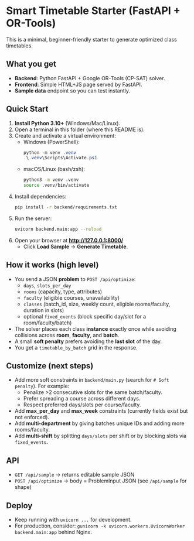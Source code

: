 # Smart Timetable Starter (FastAPI + OR-Tools)

This is a minimal, beginner-friendly starter to generate optimized class timetables.

## What you get
- **Backend**: Python FastAPI + Google OR-Tools (CP-SAT) solver.
- **Frontend**: Simple HTML+JS page served by FastAPI.
- **Sample data** endpoint so you can test instantly.

## Quick Start

1. **Install Python 3.10+** (Windows/Mac/Linux).
2. Open a terminal in this folder (where this README is).
3. Create and activate a virtual environment:
   - Windows (PowerShell):
     ```powershell
     python -m venv .venv
     .\.venv\Scripts\Activate.ps1
     ```
   - macOS/Linux (bash/zsh):
     ```bash
     python3 -m venv .venv
     source .venv/bin/activate
     ```
4. Install dependencies:
   ```bash
   pip install -r backend/requirements.txt
   ```
5. Run the server:
   ```bash
   uvicorn backend.main:app --reload
   ```
6. Open your browser at **http://127.0.0.1:8000/**  
   - Click **Load Sample** → **Generate Timetable**.

## How it works (high level)
- You send a JSON **problem** to `POST /api/optimize`:
  - `days`, `slots_per_day`
  - `rooms` (capacity, type, attributes)
  - `faculty` (eligible courses, unavailability)
  - `classes` (batch_id, size, weekly count, eligible rooms/faculty, duration in slots)
  - optional `fixed_events` (block specific day/slot for a room/faculty/batch)
- The solver places each class **instance** exactly once while avoiding collisions across **room**, **faculty**, and **batch**.
- A small **soft penalty** prefers avoiding the **last slot** of the day.
- You get a `timetable_by_batch` grid in the response.

## Customize (next steps)
- Add more soft constraints in `backend/main.py` (search for `# Soft penalty`). For example:
  - Penalize >2 consecutive slots for the same batch/faculty.
  - Prefer spreading a course across different days.
  - Respect preferred days/slots per course/faculty.
- Add **max_per_day** and **max_week** constraints (currently fields exist but not enforced).
- Add **multi-department** by giving batches unique IDs and adding more rooms/faculty.
- Add **multi-shift** by splitting `days/slots` per shift or by blocking slots via `fixed_events`.

## API
- `GET /api/sample` → returns editable sample JSON
- `POST /api/optimize` → body = ProblemInput JSON (see `/api/sample` for shape)

## Deploy
- Keep running with `uvicorn ...` for development.
- For production, consider: `gunicorn -k uvicorn.workers.UvicornWorker backend.main:app` behind Nginx.
